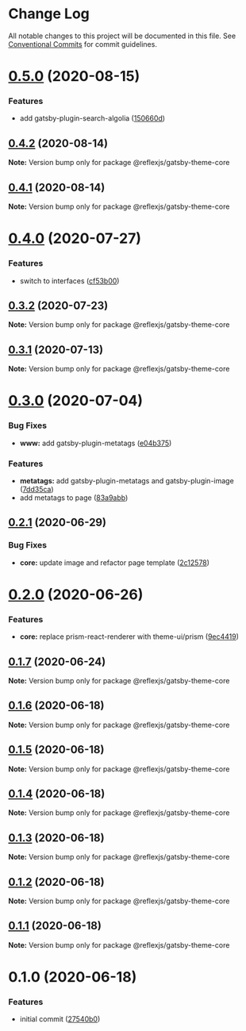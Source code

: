 # Change Log

All notable changes to this project will be documented in this file.
See [Conventional Commits](https://conventionalcommits.org) for commit guidelines.

# [0.5.0](https://github.com/reflexjs/reflex/compare/@reflexjs/gatsby-theme-core@0.4.2...@reflexjs/gatsby-theme-core@0.5.0) (2020-08-15)


### Features

* add gatsby-plugin-search-algolia ([150660d](https://github.com/reflexjs/reflex/commit/150660dd5fd009e33dc78c161e863f2a0dc49d8f))





## [0.4.2](https://github.com/reflexjs/reflex/compare/@reflexjs/gatsby-theme-core@0.4.1...@reflexjs/gatsby-theme-core@0.4.2) (2020-08-14)

**Note:** Version bump only for package @reflexjs/gatsby-theme-core





## [0.4.1](https://github.com/reflexjs/reflex/compare/@reflexjs/gatsby-theme-core@0.4.0...@reflexjs/gatsby-theme-core@0.4.1) (2020-08-14)

**Note:** Version bump only for package @reflexjs/gatsby-theme-core





# [0.4.0](https://github.com/reflexjs/reflex/compare/@reflexjs/gatsby-theme-core@0.3.2...@reflexjs/gatsby-theme-core@0.4.0) (2020-07-27)


### Features

* switch to interfaces ([cf53b00](https://github.com/reflexjs/reflex/commit/cf53b00b4ac2d09e4089635cbad1223ca3932a15))





## [0.3.2](https://github.com/reflexjs/reflex/compare/@reflexjs/gatsby-theme-core@0.3.1...@reflexjs/gatsby-theme-core@0.3.2) (2020-07-23)

**Note:** Version bump only for package @reflexjs/gatsby-theme-core





## [0.3.1](https://github.com/reflexjs/reflex/compare/@reflexjs/gatsby-theme-core@0.3.0...@reflexjs/gatsby-theme-core@0.3.1) (2020-07-13)

**Note:** Version bump only for package @reflexjs/gatsby-theme-core





# [0.3.0](https://github.com/reflexjs/reflex/compare/@reflexjs/gatsby-theme-core@0.2.1...@reflexjs/gatsby-theme-core@0.3.0) (2020-07-04)


### Bug Fixes

* **www:** add gatsby-plugin-metatags ([e04b375](https://github.com/reflexjs/reflex/commit/e04b3752dcae505d6c25628a54d503bfc7c4ae18))


### Features

* **metatags:** add gatsby-plugin-metatags and gatsby-plugin-image ([7dd35ca](https://github.com/reflexjs/reflex/commit/7dd35ca5a88f686f11a0f3772d4eaaa640842ba9))
* add metatags to page ([83a9abb](https://github.com/reflexjs/reflex/commit/83a9abbe43c55ec3f88b636bf4652a834b701690))





## [0.2.1](https://github.com/reflexjs/reflex/compare/@reflexjs/gatsby-theme-core@0.2.0...@reflexjs/gatsby-theme-core@0.2.1) (2020-06-29)


### Bug Fixes

* **core:** update image and refactor page template ([2c12578](https://github.com/reflexjs/reflex/commit/2c125781b8898ef5e6615bb5acce57fc06d55031))





# [0.2.0](https://github.com/reflexjs/reflex/compare/@reflexjs/gatsby-theme-core@0.1.7...@reflexjs/gatsby-theme-core@0.2.0) (2020-06-26)


### Features

* **core:** replace prism-react-renderer with theme-ui/prism ([9ec4419](https://github.com/reflexjs/reflex/commit/9ec44192678175f00d760d9a93dc89dc86be5daf))





## [0.1.7](https://github.com/reflexjs/reflex/compare/@reflexjs/gatsby-theme-core@0.1.6...@reflexjs/gatsby-theme-core@0.1.7) (2020-06-24)

**Note:** Version bump only for package @reflexjs/gatsby-theme-core





## [0.1.6](https://github.com/reflexjs/reflex/compare/@reflexjs/gatsby-theme-core@0.1.5...@reflexjs/gatsby-theme-core@0.1.6) (2020-06-18)

**Note:** Version bump only for package @reflexjs/gatsby-theme-core





## [0.1.5](https://github.com/reflexjs/reflex/compare/@reflexjs/gatsby-theme-core@0.1.4...@reflexjs/gatsby-theme-core@0.1.5) (2020-06-18)

**Note:** Version bump only for package @reflexjs/gatsby-theme-core





## [0.1.4](https://github.com/reflexjs/reflex/compare/@reflexjs/gatsby-theme-core@0.1.3...@reflexjs/gatsby-theme-core@0.1.4) (2020-06-18)

**Note:** Version bump only for package @reflexjs/gatsby-theme-core





## [0.1.3](https://github.com/reflexjs/reflex/compare/@reflexjs/gatsby-theme-core@0.1.2...@reflexjs/gatsby-theme-core@0.1.3) (2020-06-18)

**Note:** Version bump only for package @reflexjs/gatsby-theme-core





## [0.1.2](https://github.com/reflexjs/reflex/compare/@reflexjs/gatsby-theme-core@0.1.1...@reflexjs/gatsby-theme-core@0.1.2) (2020-06-18)

**Note:** Version bump only for package @reflexjs/gatsby-theme-core





## [0.1.1](https://github.com/reflexjs/reflex/compare/@reflexjs/gatsby-theme-core@0.1.0...@reflexjs/gatsby-theme-core@0.1.1) (2020-06-18)

**Note:** Version bump only for package @reflexjs/gatsby-theme-core





# 0.1.0 (2020-06-18)


### Features

* initial commit ([27540b0](https://github.com/reflexjs/reflex/commit/27540b022a849212a21894b05df928e5e6b19456))
